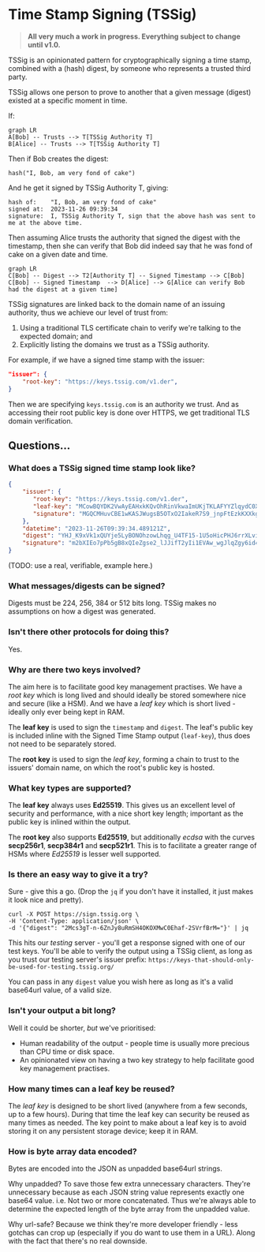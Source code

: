 
# Time Stamp Signing (TSSig)

> **All very much a work in progress.  Everything subject to change until v1.0.**

TSSig is an opinionated pattern for cryptographically signing a time stamp, combined with a (hash) digest, by someone who represents a trusted third party.

TSSig allows one person to prove to another that a given message (digest) existed at a specific moment in time.

If:
```mermaid
graph LR
A[Bob] -- Trusts --> T[TSSig Authority T]
B[Alice] -- Trusts --> T[TSSig Authority T]
``` 

Then if Bob creates the digest:
```
hash("I, Bob, am very fond of cake")
```
And he get it signed by TSSig Authority T, giving:
```
hash of:	"I, Bob, am very fond of cake"
signed at:	2023-11-26 09:39:34
signature:	I, TSSig Authority T, sign that the above hash was sent to me at the above time.
```
Then assuming Alice trusts the authority that signed the digest with the timestamp, then she can verify that Bob did indeed say that he was fond of cake on a given date and time.

```mermaid
graph LR
C[Bob] -- Digest --> T2[Authority T] -- Signed Timestamp --> C[Bob]
C[Bob] -- Signed Timestamp  --> D[Alice] --> G[Alice can verify Bob had the digest at a given time]
```

TSSig signatures are linked back to the domain name of an issuing authority, thus we achieve  our level of trust from:
1. Using a traditional TLS certificate chain to verify we're talking to the expected domain; and
2. Explicitly listing the domains we trust as a TSSig authority.

For example, if we have a signed time stamp with the issuer:
```json  
"issuer": {    
    "root-key": "https://keys.tssig.com/v1.der",    
}  
```  
Then we are specifying `keys.tssig.com` is an authority we trust. And as accessing their root public key is done over HTTPS, we get traditional TLS domain verification.

## Questions...

### What does a TSSig signed time stamp look like?
```json  
{    
    "issuer": {    
       "root-key": "https://keys.tssig.com/v1.der",    
       "leaf-key": "MCowBQYDK2VwAyEAHxkKQvOhRinVkwaImUKjTKLAFYYZlqydC0XtWs7P_54=",    
       "signature": "MGQCMHuvCBE1wKASJWugsB5OTxO2IakeR7S9_jnpFtEzkKXXkgh1lLeVuR9zAO8uqD_-HgIwYuCutPd9E5Jxye94_jhbZ_KD9jmEydIk_Vt25ovrlU3kVx8PNM_uaPeMs_6-FS6S"    
    },    
    "datetime": "2023-11-26T09:39:34.489121Z",    
    "digest": "YHJ_K9xVk1xQUYje5LyBONOhzowLhqg_U4TF15-1U5oHicPHJ6rrXLviIBhtvjIS",    
    "signature": "m2bXIEo7pPb5gB8xQIeZgse2_lJJifT2yIi1EVAw_wgJlqZgy6id4FUQfKgwRkmQzmAHRdw7bUtzUeamW1ZiDw=="
}  
```  
(TODO: use a real, verifiable, example here.)

### What messages/digests can be signed?
Digests must be 224, 256, 384 or 512 bits long. TSSig makes no assumptions on how a digest was generated.

### Isn't there other protocols for doing this?
Yes.

### Why are there two keys involved?
The aim here is to facilitate good key management practises. We have a *root key* which is long lived and should ideally be stored somewhere nice and secure (like a HSM). And we have a *leaf key* which is short lived - ideally only ever being kept in RAM.

The **leaf key** is used to sign the `timestamp` and `digest`. The leaf's public key is included inline with the Signed Time Stamp output (`leaf-key`), thus does not need to be separately stored.

The **root key** is used to sign the *leaf key*, forming a chain to trust to the issuers' domain name, on which the root's public key is hosted.

### What key types are supported?

The **leaf key** always uses **Ed25519**. This gives us an excellent level of security and performance, with a nice short key length; important as the public key is inlined within the output.

The **root key** also supports **Ed25519**, but additionally  *ecdsa* with the curves **secp256r1**, **secp384r1** and **secp521r1**. This is to facilitate a greater range of HSMs where *Ed25519* is lesser well supported.

### Is there an easy way to give it a try?
Sure - give this a go. (Drop the `jq` if you don't have it installed, it just makes it look nice and pretty).
```shell  
curl -X POST https://sign.tssig.org \
-H 'Content-Type: application/json' \
-d '{"digest": "2Mcs3gT-n-6ZnJy8uRmSH4OKOXMwC0Ehaf-2SVrfBrM="}' | jq
```  
This hits our *testing* server - you'll get a response signed with one of our test keys. You'll be able to verify the output using a TSSig client, as long as you trust our testing server's issuer prefix: `https://keys-that-should-only-be-used-for-testing.tssig.org/`

You can pass in any `digest` value you wish here as long as it's a valid base64url value, of a valid size.

### Isn't your output a bit long?
Well it could be shorter, *but* we've prioritised:
- Human readability of the output - people time is usually more precious than CPU time or disk space.
- An opinionated view on having a two key strategy to help facilitate good key management practises.

### How many times can a leaf key be reused?
The *leaf key* is designed to be short lived (anywhere from a few seconds, up to a few hours). During that time the leaf key can security be reused as many times as needed. The key point to make about a leaf key is to avoid storing it on any persistent storage device; keep it in RAM.

### How is byte array data encoded?
Bytes are encoded into the JSON as unpadded base64url strings.

Why unpadded? To save those few extra unnecessary characters. They're unnecessary because as each JSON string value represents exactly one base64 value. i.e. Not two or more concatenated. Thus we're always able to determine the expected length of the byte array from the unpadded value.

Why url-safe? Because we think they're more developer friendly - less gotchas can crop up (especially if you do want to use them in a URL). Along with the fact that there's no real downside.